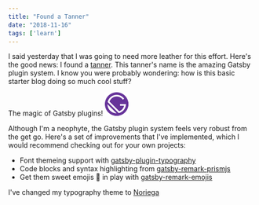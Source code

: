 ```yaml
---
title: "Found a Tanner"
date: "2018-11-16"
tags: ['learn']
---
```


I said yesterday that I was going to need more leather for this effort.  Here's the good news: I found a [tanner](https://en.wikipedia.org/wiki/Tanning_(leather)).  This tanner's name is the amazing Gatsby plugin system.  I know you were probably wondering: how is this basic starter blog doing so much cool stuff?  

The magic of Gatsby plugins!  ![Gatsby icon](favicon.ico "Gatsby icon")

Although I'm a neophyte, the Gatsby plugin system feels very robust from the get go.  Here's a set of improvements that I've implemented, which I would recommend checking out for your own projects:
* Font themeing support with [gatsby-plugin-typography](https://www.gatsbyjs.org/packages/gatsby-plugin-typography/)
* Code blocks and syntax highlighting from [gatsby-remark-prismjs](https://www.gatsbyjs.org/packages/gatsby-remark-prismjs/)
* Get them sweet emojis :ice_cream: in play with [gatsby-remark-emojis](https://github.com/matchilling/gatsby-remark-emojis)

I've changed my typography theme to [Noriega](https://github.com/KyleAMathews/typography.js/tree/master/packages/typography-theme-noriega)
